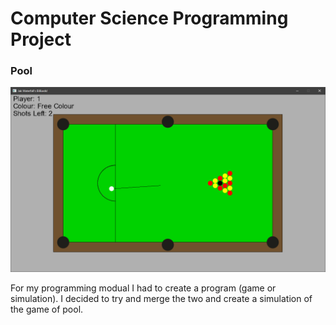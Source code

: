 # Computer Science Programming Project
### Pool
![Pool Game](/Images/readmeImage.png)

For my programming modual I had to create a program (game or simulation).
I decided to try and merge the two and create a simulation of the game of pool.
